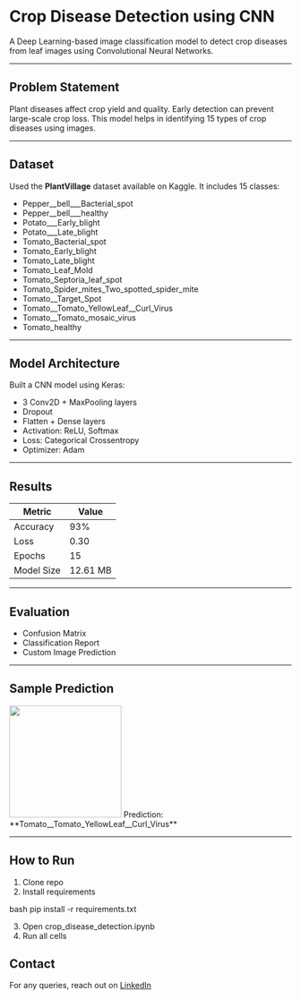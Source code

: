 #  Crop Disease Detection using CNN

A Deep Learning-based image classification model to detect crop diseases from leaf images using Convolutional Neural Networks.

---

## Problem Statement
Plant diseases affect crop yield and quality. Early detection can prevent large-scale crop loss. This model helps in identifying 15 types of crop diseases using images.

---

## Dataset
Used the **PlantVillage** dataset available on Kaggle. It includes 15 classes:
- Pepper__bell___Bacterial_spot
- Pepper__bell___healthy
- Potato___Early_blight
- Potato___Late_blight
- Tomato_Bacterial_spot
- Tomato_Early_blight
- Tomato_Late_blight
- Tomato_Leaf_Mold
- Tomato_Septoria_leaf_spot
- Tomato_Spider_mites_Two_spotted_spider_mite
- Tomato__Target_Spot
- Tomato__Tomato_YellowLeaf__Curl_Virus
- Tomato__Tomato_mosaic_virus
- Tomato_healthy

---

##  Model Architecture
Built a CNN model using Keras:
- 3 Conv2D + MaxPooling layers
- Dropout
- Flatten + Dense layers
- Activation: ReLU, Softmax
- Loss: Categorical Crossentropy
- Optimizer: Adam

---

## Results

| Metric        | Value     |
|---------------|-----------|
| Accuracy      | 93%       |
| Loss          | 0.30      |
| Epochs        | 15        |
| Model Size    | 12.61 MB  |

---

## Evaluation
- Confusion Matrix
- Classification Report
- Custom Image Prediction

---

## Sample Prediction

<img src="test_images/test1.jpg" width="200"/>  
Prediction: **Tomato__Tomato_YellowLeaf__Curl_Virus**

---

##  How to Run

1. Clone repo
2. Install requirements

bash
pip install -r requirements.txt

3. Open crop_disease_detection.ipynb
4. Run all cells

## Contact
For any queries, reach out on [LinkedIn](www.linkedin.com/in/shailylitoriya)

